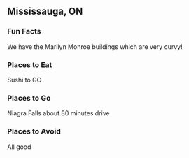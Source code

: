 ## Mississauga, ON

### Fun Facts
We have the Marilyn Monroe buildings which are very curvy!

### Places to Eat
Sushi to GO

### Places to Go
Niagra Falls about 80 minutes drive

### Places to Avoid
All good
